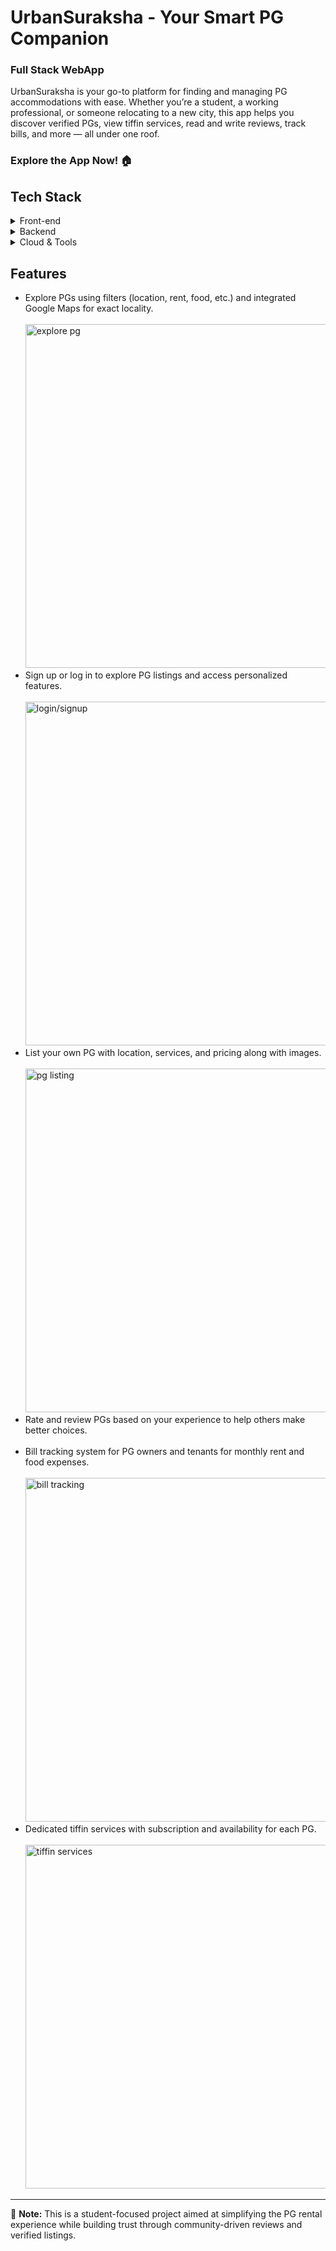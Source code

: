 <h1>UrbanSuraksha - Your Smart PG Companion</h1>
<h3>Full Stack WebApp</h3>
<p>
  UrbanSuraksha is your go-to platform for finding and managing PG accommodations with ease. Whether you’re a student, a working professional, or someone relocating to a new city, this app helps you discover verified PGs, view tiffin services, read and write reviews, track bills, and more — all under one roof.
</p>

<h3>Explore the App Now! 🏠</h3>

## Tech Stack<br>
<details>
  <summary>Front-end</summary>  <br>
  
  > ReactJS: Powering dynamic and interactive UI.  
  > Tailwind CSS: Utility-first CSS for custom styling.  
  > JavaScript: Logic and event handling.  

</details>

<details>
<summary>Backend</summary>  <br>
  
  > NodeJS: Backend runtime for server operations.  
  > ExpressJS: Routing and middleware support.  
  > MongoDB: NoSQL database for scalable storage.  

</details>

<details>
<summary>Cloud & Tools</summary>  <br>
  
  > MongoDB Atlas: Cloud-hosted database for storing PG, user, reviews, and bill data.  
  > Cloudinary: For image uploads in PG listings.  
  > Google Maps API: Integrated map view of PGs for easy location-based searches.  

</details>

<h2>Features</h2>
<ul>
  <li>Explore PGs using filters (location, rent, food, etc.) and integrated Google Maps for exact locality.
    <br><br>
    <img src="https://github.com/user-attachments/assets/def87b5e-8fdf-4b3b-b394-25eb43cd3bd4" alt="explore pg" width="550">
  </li>
  <li>Sign up or log in to explore PG listings and access personalized features.
    <br><br>
    <img src="https://github.com/user-attachments/assets/ac809693-61e7-433f-90af-fcbb3d82a6cd" alt="login/signup" width="550">
  </li>
  <li>List your own PG with location, services, and pricing along with images.
    <br><br>
    <img src="https://github.com/user-attachments/assets/e65523e4-667f-4ff8-987a-bf7ae39bc58c" alt="pg listing" width="550">
  </li>

  <li>Rate and review PGs based on your experience to help others make better choices.
    <br><br>
<!--     <img src="YOUR_IMAGE_LINK_HERE_4" alt="review pg" width="550"> -->
  </li>
  <li>Bill tracking system for PG owners and tenants for monthly rent and food expenses.
    <br><br>
    <img src="https://github.com/user-attachments/assets/72c5d4d3-92ea-4a77-a163-5aa50b235b41" alt="bill tracking" width="550">
  </li>
  <li>Dedicated tiffin services with subscription and availability for each PG.
    <br><br>
    <img src="https://github.com/user-attachments/assets/4cd0adde-7125-4f79-a697-89b4dfc305a2" alt="tiffin services" width="550">
  </li>
</ul>


---

📌 <strong>Note:</strong> This is a student-focused project aimed at simplifying the PG rental experience while building trust through community-driven reviews and verified listings.
